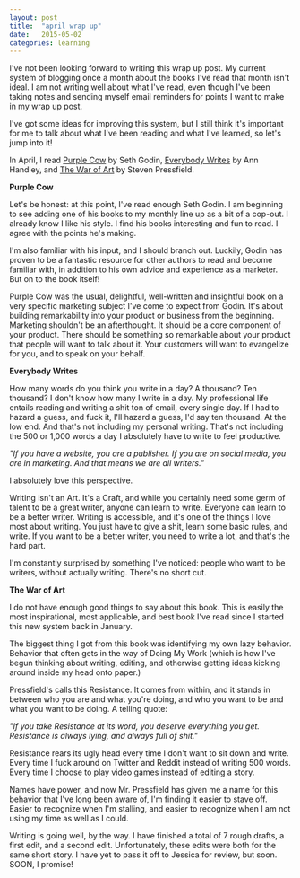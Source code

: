```yaml
---
layout: post
title:  "april wrap up"
date:   2015-05-02
categories: learning
---
```


I've not been looking forward to writing this wrap up post. My current system of blogging once a month about the books I've read that month isn't ideal. I am not writing well about what I've read, even though I've been taking notes and sending myself email reminders for points I want to make in my wrap up post.

I've got some ideas for improving this system, but I still think it's important for me to talk about what I've been reading and what I've learned, so let's jump into it!

In April, I read [Purple Cow](http://www.amazon.com/Purple-Cow-New-Edition-Remarkable-Includes/dp/1591843170) by Seth Godin, [Everybody Writes](http://annhandley.com/everybodywrites/) by Ann Handley, and [The War of Art](http://www.stevenpressfield.com/the-war-of-art/) by Steven Pressfield.

**Purple Cow**

Let's be honest: at this point, I've read enough Seth Godin. I am beginning to see adding one of his books to my monthly line up as a bit of a cop-out. I already know I like his style. I find his books interesting and fun to read. I agree with the points he's making.

I'm also familiar with his input, and I should branch out. Luckily, Godin has proven to be a fantastic resource for other authors to read and become familiar with, in addition to his own advice and experience as a marketer. But on to the book itself!

Purple Cow was the usual, delightful, well-written and insightful book on a very specific marketing subject I've come to expect from Godin. It's about building remarkability into your product or business from the beginning. Marketing shouldn't be an afterthought. It should be a core component of your product. There should be something so remarkable about your product that people will want to talk about it. Your customers will want to evangelize for you, and to speak on your behalf.

**Everybody Writes**

How many words do you think you write in a day? A thousand? Ten thousand? I don't know how many I write in a day. My professional life entails reading and writing a shit ton of email, every single day. If I had to hazard a guess, and fuck it, I'll hazard a guess, I'd say ten thousand. At the low end. And that's not including my personal writing. That's not including the 500 or 1,000 words a day I absolutely have to write to feel productive.

*"If you have a website, you are a publisher. If you are on social media, you are in marketing. And that means we are all writers."*

I absolutely love this perspective.

Writing isn't an Art. It's a Craft, and while you certainly need some germ of talent to be a great writer, anyone can learn to write. Everyone can learn to be a better writer. Writing is accessible, and it's one of the things I love most about writing. You just have to give a shit, learn some basic rules, and write. If you want to be a better writer, you need to write a lot, and that's the hard part.

I'm constantly surprised by something I've noticed: people who want to be writers, without actually writing. There's no short cut.

**The War of Art**

I do not have enough good things to say about this book. This is easily the most inspirational, most applicable, and best book I've read since I started this new system back in January.

The biggest thing I got from this book was identifying my own lazy behavior. Behavior that often gets in the way of Doing My Work (which is how I've begun thinking about writing, editing, and otherwise getting ideas kicking around inside my head onto paper.)

Pressfield's calls this Resistance. It comes from within, and it stands in between who you are and what you're doing, and who you want to be and what you want to be doing. A telling quote:

*"If you take Resistance at its word, you deserve everything you get. Resistance is always lying, and always full of shit."*

Resistance rears its ugly head every time I don't want to sit down and write. Every time I fuck around on Twitter and Reddit instead of writing 500 words. Every time I choose to play video games instead of editing a story.

Names have power, and now Mr. Pressfield has given me a name for this behavior that I've long been aware of, I'm finding it easier to stave off. Easier to recognize when I'm stalling, and easier to recognize when I am not using my time as well as I could.

Writing is going well, by the way. I have finished a total of 7 rough drafts, a first edit, and a second edit. Unfortunately, these edits were both for the same short story. I have yet to pass it off to Jessica for review, but soon. SOON, I promise!